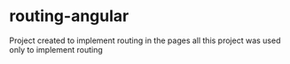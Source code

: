 # routing-angular

Project created to implement routing in the pages
all this project was used only to implement routing
